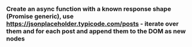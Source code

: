 ### Create an async function with a known response shape (Promise generic), use https://jsonplaceholder.typicode.com/posts - iterate over them and for each post and append them to the DOM as new nodes